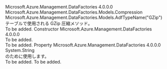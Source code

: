 <Type Name="GZipCompression" FullName="Microsoft.Azure.Management.DataFactories.Models.GZipCompression">
  <TypeSignature Language="C#" Value="public class GZipCompression : Microsoft.Azure.Management.DataFactories.Models.Compression" />
  <TypeSignature Language="ILAsm" Value=".class public auto ansi beforefieldinit GZipCompression extends Microsoft.Azure.Management.DataFactories.Models.Compression" />
  <TypeSignature Language="DocId" Value="T:Microsoft.Azure.Management.DataFactories.Models.GZipCompression" />
  <TypeSignature Language="VB.NET" Value="Public Class GZipCompression&#xA;Inherits Compression" />
  <TypeSignature Language="F#" Value="type GZipCompression = class&#xA;    inherit Compression" />
  <AssemblyInfo>
    <AssemblyName>Microsoft.Azure.Management.DataFactories</AssemblyName>
    <AssemblyVersion>4.0.0.0</AssemblyVersion>
  </AssemblyInfo>
  <Base>
    <BaseTypeName>Microsoft.Azure.Management.DataFactories.Models.Compression</BaseTypeName>
  </Base>
  <Interfaces />
  <Attributes>
    <Attribute>
      <AttributeName>Microsoft.Azure.Management.DataFactories.Models.AdfTypeName("GZip")</AttributeName>
    </Attribute>
  </Attributes>
  <Docs>
    <summary>
            テーブルで使用される GZip 圧縮メソッド。
            </summary>
    <remarks>To be added.</remarks>
  </Docs>
  <Members>
    <Member MemberName=".ctor">
      <MemberSignature Language="C#" Value="public GZipCompression ();" />
      <MemberSignature Language="ILAsm" Value=".method public hidebysig specialname rtspecialname instance void .ctor() cil managed" />
      <MemberSignature Language="DocId" Value="M:Microsoft.Azure.Management.DataFactories.Models.GZipCompression.#ctor" />
      <MemberSignature Language="VB.NET" Value="Public Sub New ()" />
      <MemberType>Constructor</MemberType>
      <AssemblyInfo>
        <AssemblyName>Microsoft.Azure.Management.DataFactories</AssemblyName>
        <AssemblyVersion>4.0.0.0</AssemblyVersion>
      </AssemblyInfo>
      <Parameters />
      <Docs>
        <summary>To be added.</summary>
        <remarks>To be added.</remarks>
      </Docs>
    </Member>
    <Member MemberName="Level">
      <MemberSignature Language="C#" Value="public string Level { get; set; }" />
      <MemberSignature Language="ILAsm" Value=".property instance string Level" />
      <MemberSignature Language="DocId" Value="P:Microsoft.Azure.Management.DataFactories.Models.GZipCompression.Level" />
      <MemberSignature Language="VB.NET" Value="Public Property Level As String" />
      <MemberSignature Language="F#" Value="member this.Level : string with get, set" Usage="Microsoft.Azure.Management.DataFactories.Models.GZipCompression.Level" />
      <MemberType>Property</MemberType>
      <AssemblyInfo>
        <AssemblyName>Microsoft.Azure.Management.DataFactories</AssemblyName>
        <AssemblyVersion>4.0.0.0</AssemblyVersion>
      </AssemblyInfo>
      <ReturnValue>
        <ReturnType>System.String</ReturnType>
      </ReturnValue>
      <Docs>
        <summary>
            <see cref="T:Microsoft.Azure.Management.DataFactories.Models.CompressionLevel" />のために使用します。
            </summary>
        <value>To be added.</value>
        <remarks>To be added.</remarks>
      </Docs>
    </Member>
  </Members>
</Type>